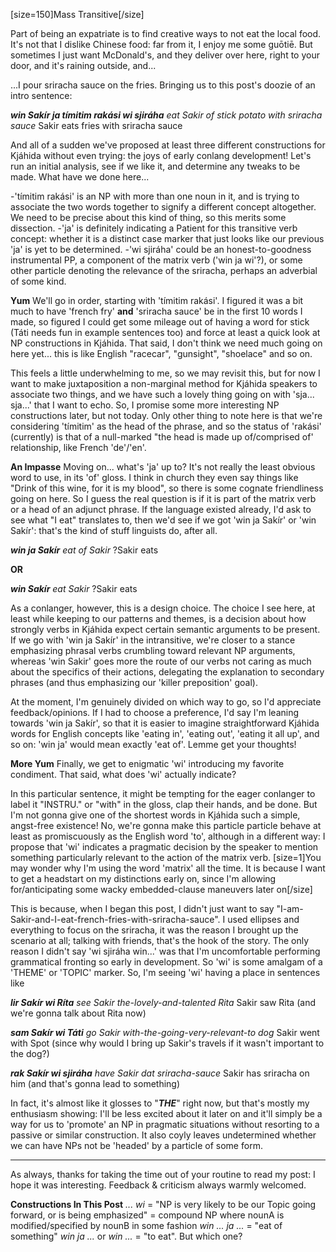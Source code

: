 [size=150]Mass Transitive[/size]

Part of being an expatriate is to find creative ways to not eat the local food. It's not that I dislike Chinese food: far from it, I enjoy me some guōtiē. But sometimes I just want McDonald's, and they deliver over here, right to your door, and it's raining outside, and...

...I pour sriracha sauce on the fries. Bringing us to this post's doozie of an intro sentence:

**_win Sakír ja tímitim rakási wi sjiráha_**
_eat Sakir of stick potato with sriracha sauce_
Sakir eats fries with sriracha sauce

And all of a sudden we've proposed at least three different constructions for Kjáhida without even trying: the joys of early conlang development! Let's run an initial analysis, see if we like it, and determine any tweaks to be made. What have we done here...

-'tímitim rakási' is an NP with more than one noun in it, and is trying to associate the two words together to signify a different concept altogether. We need to be precise about this kind of thing, so this merits some dissection.
-'ja' is definitely indicating a Patient for this transitive verb concept: whether it is a distinct case marker that just looks like our previous 'ja' is yet to be determined.
-'wi sjiráha' could be an honest-to-goodness instrumental PP, a component of the matrix verb ('win ja wi'?), or some other particle denoting the relevance of the sriracha, perhaps an adverbial of some kind.

**Yum**
We'll go in order, starting with 'tímitim rakási'. I figured it was a bit much to have 'french fry' **and** 'sriracha sauce' be in the first 10 words I made, so figured I could get some mileage out of having a word for stick (Táti needs fun in example sentences too) and force at least a quick look at NP constructions in Kjáhida. That said, I don't think we need much going on here yet... this is like English "racecar", "gunsight", "shoelace" and so on. 

This feels a little underwhelming to me, so we may revisit this, but for now I want to make juxtaposition a non-marginal method for Kjáhida speakers to associate two things, and we have such a lovely thing going on with 'sja... sja...' that I want to echo. So, I promise some more interesting NP constructions later, but not today. Only other thing to note here is that we're considering 'tímitim' as the head of the phrase, and so the status of 'rakási' (currently) is that of a null-marked "the head is made up of/comprised of' relationship, like French 'de'/'en'.

**An Impasse**
Moving on... what's 'ja' up to? It's not really the least obvious word to use, in its 'of' gloss. I think in church they even say things like "Drink of this wine, for it is my blood", so there is some cognate friendliness going on here. So I guess the real question is if it is part of the matrix verb or a head of an adjunct phrase. If the language existed already, I'd ask to see what "I eat" translates to, then we'd see if we got 'win ja Sakír' or 'win Sakír': that's the kind of stuff linguists do, after all.

**_win ja Sakír_**
_eat of Sakir_
?Sakir eats

**OR**

**_win Sakír_**
_eat Sakir_
?Sakir eats

As a conlanger, however, this is a design choice. The choice I see here, at least while keeping to our patterns and themes, is a decision about how strongly verbs in Kjáhida expect certain semantic arguments to be present. If we go with 'win ja Sakír' in the intransitive, we're closer to a stance emphasizing phrasal verbs crumbling toward relevant NP arguments, whereas 'win Sakir' goes more the route of our verbs not caring as much about the specifics of their actions, delegating the explanation to secondary phrases (and thus emphasizing our 'killer preposition' goal).

At the moment, I'm genuinely divided on which way to go, so I'd appreciate feedback/opinions. If I had to choose a preference, I'd say I'm leaning towards 'win ja Sakír', so that it is easier to imagine straightforward Kjáhida words for English concepts like 'eating in', 'eating out', 'eating it all up', and so on: 'win ja' would mean exactly 'eat of'. Lemme get your thoughts!

**More Yum**
Finally, we get to enigmatic 'wi' introducing my favorite condiment. That said, what does 'wi' actually indicate?

In this particular sentence, it might be tempting for the eager conlanger to label it "INSTRU." or "with" in the gloss, clap their hands, and be done. But I'm not gonna give one of the shortest words in Kjáhida such a simple, angst-free existence! No, we're gonna make this particle particle behave at least as promiscuously as the English word 'to', although in a different way: I propose that 'wi' indicates a pragmatic decision by the speaker to mention something particularly relevant to the action of the matrix verb. 
[size=1]You may wonder why I'm using the word 'matrix' all the time. It is because I want to get a headstart on my distinctions early on, since I'm allowing for/anticipating some wacky embedded-clause maneuvers later on[/size]

This is because, when I began this post, I didn't just want to say "I-am-Sakir-and-I-eat-french-fries-with-sriracha-sauce". I used ellipses and everything to focus on the sriracha, it was the reason I brought up the scenario at all; talking with friends, that's the hook of the story. The only reason I didn't say 'wi sjiráha win...' was that I'm uncomfortable performing grammatical fronting so early in development. So 'wi' is some amalgam of a 'THEME' or 'TOPIC' marker. So, I'm seeing 'wi' having a place in sentences like

**_lir Sakír wi Ríta_**
_see Sakir the-lovely-and-talented Rita_
Sakir saw Rita (and we're gonna talk about Rita now)

**_sam Sakír wi Táti_**
_go Sakir with-the-going-very-relevant-to dog_
Sakir went with Spot (since why would I bring up Sakir's travels if it wasn't important to the dog?)

**_rak Sakír wi sjiráha_**
_have Sakir dat sriracha-sauce_
Sakir has sriracha on him (and that's gonna lead to something)

In fact, it's almost like it glosses to "***THE***" right now, but that's mostly my enthusiasm showing: I'll be less excited about it later on and it'll simply be a way for us to 'promote' an NP in pragmatic situations without resorting to a passive or similar construction. It also coyly leaves undetermined whether we can have NPs not be 'headed' by a particle of some form.

-----------------------

As always, thanks for taking the time out of your routine to read my post: I hope it was interesting. Feedback & criticism always warmly welcomed.

**Constructions In This Post**
_<verb> ... wi <NP>_ = "NP is very likely to be our Topic going forward, or is being emphasized"
_<nounA> <nounB>_ = compound NP where nounA is modified/specified by nounB in some fashion
_win ... ja ..._ = "eat of something"
_win ja ..._ or _win ..._ = "to eat". But which one?